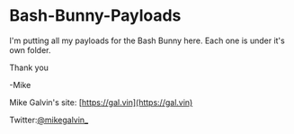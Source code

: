 # Bash-Bunny-Payloads

I'm putting all my payloads for the Bash Bunny here. Each one is under it's own folder.

Thank you

-Mike

Mike Galvin's site: [https://gal.vin](https://gal.vin)

Twitter:[@mikegalvin_](https://twitter.com/mikegalvin_)